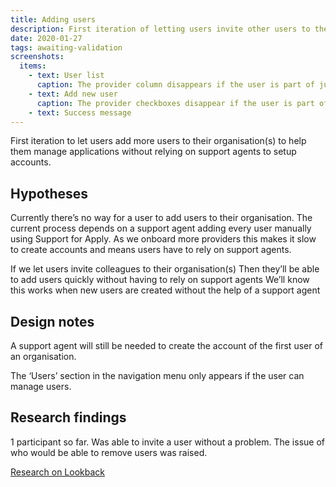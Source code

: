 ```yaml
---
title: Adding users
description: First iteration of letting users invite other users to their organisation(s) to help manage applications.
date: 2020-01-27
tags: awaiting-validation
screenshots:
  items:
    - text: User list
      caption: The provider column disappears if the user is part of just one organisation
    - text: Add new user
      caption: The provider checkboxes disappear if the user is part of just one organisation
    - text: Success message
---
```


First iteration to let users add more users to their organisation(s) to help them manage applications without relying on support agents to setup accounts.

## Hypotheses

Currently there’s no way for a user to add users to their organisation. The current process depends on a support agent adding every user manually using Support for Apply. As we onboard more providers this makes it slow to create accounts and means users have to rely on support agents.

If we let users invite colleagues to their organisation(s)
Then they’ll be able to add users quickly without having to rely on support agents
We’ll know this works when new users are created without the help of a support agent

## Design notes

A support agent will still be needed to create the account of the first user of an organisation.

The ‘Users’ section in the navigation menu only appears if the user can manage users.

## Research findings

1 participant so far. Was able to invite a user without a problem. The issue of who would be able to remove users was raised.

[Research on Lookback](https://lookback.io/watch/j5Z8YfSp4g85kEYQn)
